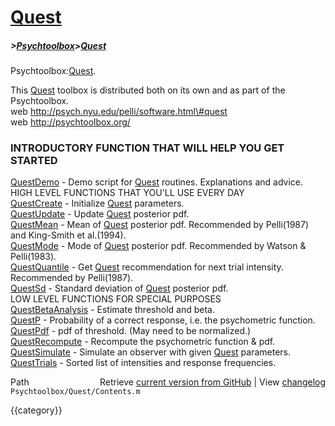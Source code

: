 # [Quest](Quest)
##### >[Psychtoolbox](Psychtoolbox)>[Quest](Quest)

Psychtoolbox:[Quest](Quest).  
  
This [Quest](Quest) toolbox is distributed both on its own and as part of the Psychtoolbox.  
web http://psych.nyu.edu/pelli/software.html\#quest  
web http://psychtoolbox.org/  
  
### INTRODUCTORY FUNCTION THAT WILL HELP YOU GET STARTED  
 [QuestDemo](QuestDemo)            - Demo script for [Quest](Quest) routines. Explanations and advice.  
HIGH LEVEL FUNCTIONS THAT YOU'LL USE EVERY DAY  
 [QuestCreate](QuestCreate)          - Initialize [Quest](Quest) parameters.  
 [QuestUpdate](QuestUpdate)          - Update [Quest](Quest) posterior pdf.  
 [QuestMean](QuestMean)            - Mean of [Quest](Quest) posterior pdf. Recommended by Pelli(1987) and King-Smith et al.(1994).  
 [QuestMode](QuestMode)            - Mode of [Quest](Quest) posterior pdf. Recommended by Watson & Pelli(1983).  
 [QuestQuantile](QuestQuantile)        - Get [Quest](Quest) recommendation for next trial intensity. Recommended by Pelli(1987).  
 [QuestSd](QuestSd)              - Standard deviation of [Quest](Quest) posterior pdf.  
LOW LEVEL FUNCTIONS FOR SPECIAL PURPOSES  
 [QuestBetaAnalysis](QuestBetaAnalysis)    - Estimate threshold and beta.  
 [QuestP](QuestP)               - Probability of a correct response, i.e. the psychometric function.  
 [QuestPdf](QuestPdf)             - pdf of threshold. (May need to be normalized.)  
 [QuestRecompute](QuestRecompute)       - Recompute the psychometric function & pdf.  
 [QuestSimulate](QuestSimulate)        - Simulate an observer with given [Quest](Quest) parameters.  
 [QuestTrials](QuestTrials)          - Sorted list of intensities and response frequencies.  




<div class="code_header" style="text-align:right;">
  <span style="float:left;">Path&nbsp;&nbsp;</span> <span class="counter">Retrieve <a href=
  "https://raw.github.com/Psychtoolbox-3/Psychtoolbox-3/beta/Psychtoolbox/Quest/Contents.m">current version from GitHub</a> | View <a href=
  "https://github.com/Psychtoolbox-3/Psychtoolbox-3/commits/beta/Psychtoolbox/Quest/Contents.m">changelog</a></span>
</div>
<div class="code">
  <code>Psychtoolbox/Quest/Contents.m</code>
</div>

{{category}}